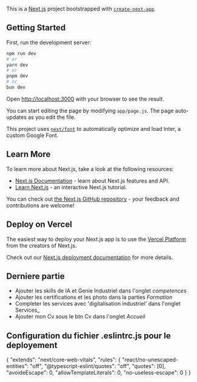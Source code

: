 This is a [Next.js](https://nextjs.org/) project bootstrapped with [`create-next-app`](https://github.com/vercel/next.js/tree/canary/packages/create-next-app).

## Getting Started

First, run the development server:

```bash
npm run dev
# or
yarn dev
# or
pnpm dev
# or
bun dev
```

Open [http://localhost:3000](http://localhost:3000) with your browser to see the result.

You can start editing the page by modifying `app/page.js`. The page auto-updates as you edit the file.

This project uses [`next/font`](https://nextjs.org/docs/basic-features/font-optimization) to automatically optimize and load Inter, a custom Google Font.

## Learn More

To learn more about Next.js, take a look at the following resources:

- [Next.js Documentation](https://nextjs.org/docs) - learn about Next.js features and API.
- [Learn Next.js](https://nextjs.org/learn) - an interactive Next.js tutorial.

You can check out [the Next.js GitHub repository](https://github.com/vercel/next.js/) - your feedback and contributions are welcome!

## Deploy on Vercel

The easiest way to deploy your Next.js app is to use the [Vercel Platform](https://vercel.com/new?utm_medium=default-template&filter=next.js&utm_source=create-next-app&utm_campaign=create-next-app-readme) from the creators of Next.js.

Check out our [Next.js deployment documentation](https://nextjs.org/docs/deployment) for more details.

## Derniere partie

- Ajouter les skills de IA et Genie Industriel dans l'onglet _competences_
- Ajouter les certifications et les photo dans la parties _Formation_
- Completer les services avec 'digitalisation industriel' dans l'onglet Services\_
- Ajouter mon Cv sous le btn Cv dans l'onglet _Accueil_

## Configuration du fichier .eslintrc.js pour le deployement

{
"extends": "next/core-web-vitals",
"rules": {
"react/no-unescaped-entities": "off",
"@typescript-eslint/quotes": "off",
"quotes": [0],
"avoideEscape": 0,
"allowTemplateLiterals": 0,
"no-useless-escape": 0
}
}
